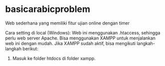 # basicarabicproblem
Web sederhana yang memiliki fitur ujian online dengan timer

Cara setting di local (Windows):
Web ini menggunakan .htaccess, sehingga perlu web server Apache. Bisa menggunakan XAMPP untuk menjalankan web ini dengan mudah. Jika XAMPP sudah aktif, bisa mengikuti langkah-langkah berikut:
1. Masuk ke folder htdocs di folder xampp.
